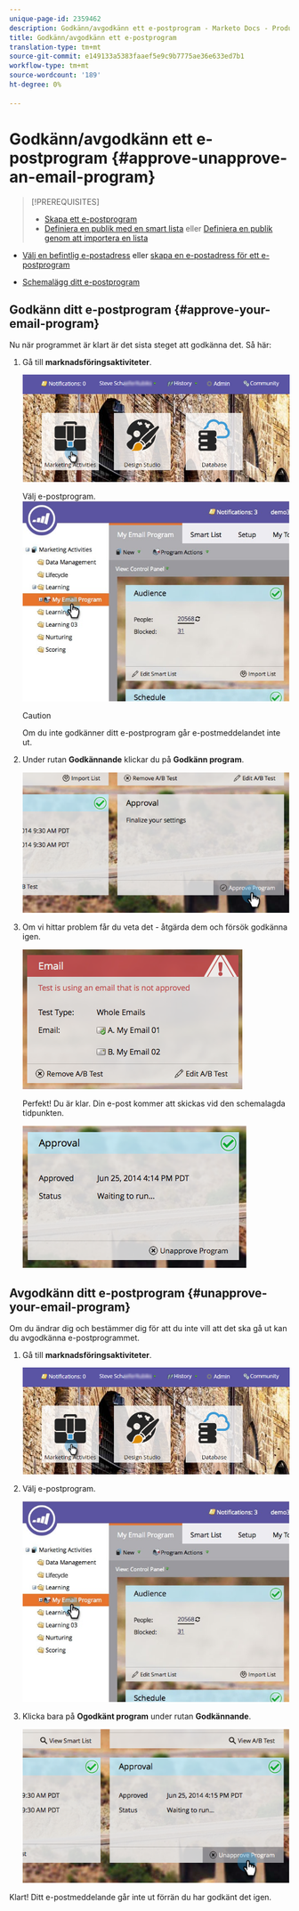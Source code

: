 ```yaml
---
unique-page-id: 2359462
description: Godkänn/avgodkänn ett e-postprogram - Marketo Docs - Produktdokumentation
title: Godkänn/avgodkänn ett e-postprogram
translation-type: tm+mt
source-git-commit: e149133a5383faaef5e9c9b7775ae36e633ed7b1
workflow-type: tm+mt
source-wordcount: '189'
ht-degree: 0%

---
```



# Godkänn/avgodkänn ett e-postprogram {#approve-unapprove-an-email-program}

>[!PREREQUISITES]
>
>* [Skapa ett e-postprogram](../../../../product-docs/email-marketing/email-programs/creating-an-email-program/create-an-email-program.md)
>* [Definiera en publik med en smart lista](../../../../product-docs/email-marketing/email-programs/managing-people-in-email-programs/define-an-audience-with-a-smart-list.md) eller [Definiera en publik genom att importera en lista](../../../../product-docs/email-marketing/email-programs/managing-people-in-email-programs/define-an-audience-by-importing-a-list.md)

   >
   >
* [Välj en befintlig e-postadress](choose-an-existing-email.md) eller [skapa en e-postadress för ett e-postprogram](create-an-email-for-an-email-program.md)
   >
   >
* [Schemalägg ditt e-postprogram](schedule-your-email-program.md)

>



## Godkänn ditt e-postprogram {#approve-your-email-program}

Nu när programmet är klart är det sista steget att godkänna det. Så här:

1. Gå till **marknadsföringsaktiviteter**.

   ![](assets/login-marketing-activities-2.png)

   Välj e-postprogram.
   ![](assets/selectemailprogram-2.jpg)

   >[!CAUTION]
   >
   >Om du inte godkänner ditt e-postprogram går e-postmeddelandet inte ut.

1. Under rutan **Godkännande** klickar du på **Godkänn program**.

   ![](assets/image2014-9-12-13-3a43-3a36.png)

1. Om vi hittar problem får du veta det - åtgärda dem och försök godkänna igen.

   ![](assets/image2014-9-12-13-3a43-3a44.png)

   Perfekt! Du är klar. Din e-post kommer att skickas vid den schemalagda tidpunkten.

   ![](assets/image2014-9-12-13-3a43-3a56.png)

## Avgodkänn ditt e-postprogram {#unapprove-your-email-program}

Om du ändrar dig och bestämmer dig för att du inte vill att det ska gå ut kan du avgodkänna e-postprogrammet.

1. Gå till **marknadsföringsaktiviteter**.

   ![](assets/login-marketing-activities-2.png)

1. Välj e-postprogram.

   ![](assets/selectemailprogram-2.jpg)

1. Klicka bara på **Ogodkänt program** under rutan **Godkännande**.

   ![](assets/image2014-9-12-13-3a44-3a28.png)

Klart! Ditt e-postmeddelande går inte ut förrän du har godkänt det igen.
